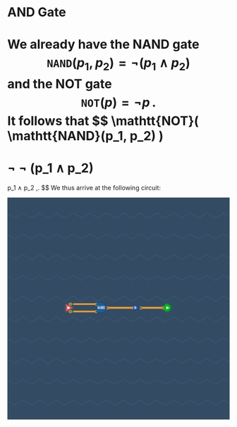# AND Gate

We already have the NAND gate
$$
  \mathtt{NAND}(p_1, p_2) = ¬ (p_1 ∧ p_2)
$$
and the NOT gate
$$
  \mathtt{NOT}(p) = ¬ p \,.
$$
It follows that
$$
  \mathtt{NOT}( \mathtt{NAND}(p_1, p_2) )
  =
  ¬ ¬ (p_1 ∧ p_2)
  =
  p_1 ∧ p_2 \,.
$$
We thus arrive at the following circuit:

![](and-gate.png)
